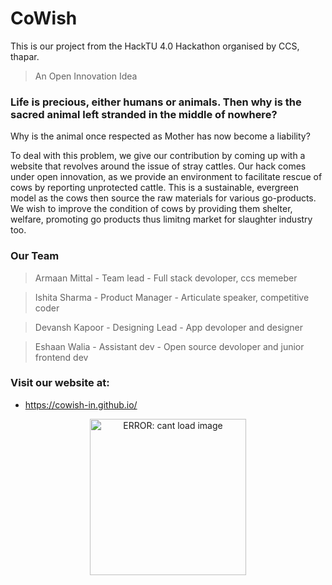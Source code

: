 # CoWish #
This is our project from the HackTU 4.0 Hackathon organised by CCS, thapar. 
> An Open Innovation Idea

### Life is precious, either humans or animals. Then why is the sacred animal left stranded in the middle of nowhere? ###
Why is the animal once respected as Mother has now become a liability? 

To deal with this problem, we give our contribution by coming up with a website that revolves around the issue of stray cattles.
Our hack comes under open innovation, as we provide an environment to facilitate rescue of cows  by reporting unprotected cattle. This is a sustainable, evergreen model as the cows then source the raw materials for various go-products. 
We wish to improve the condition of cows by providing them shelter, welfare, promoting go products thus limitng market for slaughter industry too.

### Our Team ###
> Armaan Mittal - Team lead - Full stack devoloper, ccs memeber

> Ishita Sharma - Product Manager - Articulate speaker, competitive coder

> Devansh Kapoor - Designing Lead - App devoloper and designer

> Eshaan Walia - Assistant dev - Open source devoloper and junior frontend dev



### Visit our website at: ###

- https://cowish-in.github.io/

<p align="center">
  <img src="https://media.giphy.com/media/FT6DYlscgddh8cTR6d/giphy.gif" alt="ERROR: cant load image" width="250" height="250"/>
</p>
